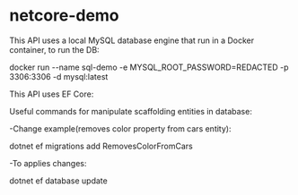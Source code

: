 # netcore-demo

This API uses a local MySQL database engine that run in a Docker container, to run the DB:

docker run --name sql-demo -e MYSQL_ROOT_PASSWORD=REDACTED -p 3306:3306 -d mysql:latest

This API uses EF Core:

Useful commands for manipulate scaffolding entities in database:

-Change example(removes color property from cars entity): 

dotnet ef migrations add RemovesColorFromCars

-To applies changes: 

dotnet ef database update

